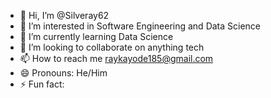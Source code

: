 - 👋 Hi, I’m @Silveray62
- 👀 I’m interested in Software Engineering and Data Science
- 🌱 I’m currently learning Data Science
- 💞️ I’m looking to collaborate on anything tech
- 📫 How to reach me raykayode185@gmail.com
- 😄 Pronouns: He/Him
- ⚡ Fun fact: 

<!---
Silveray62/Silveray62 is a ✨ special ✨ repository because its `README.md` (this file) appears on your GitHub profile.
You can click the Preview link to take a look at your changes.
--->

